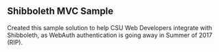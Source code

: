 ﻿
Shibboleth MVC Sample
---------------------

Created this sample solution to help CSU Web Developers integrate with Shibboleth, as
WebAuth authentication is going away in Summer of 2017 (RIP).

